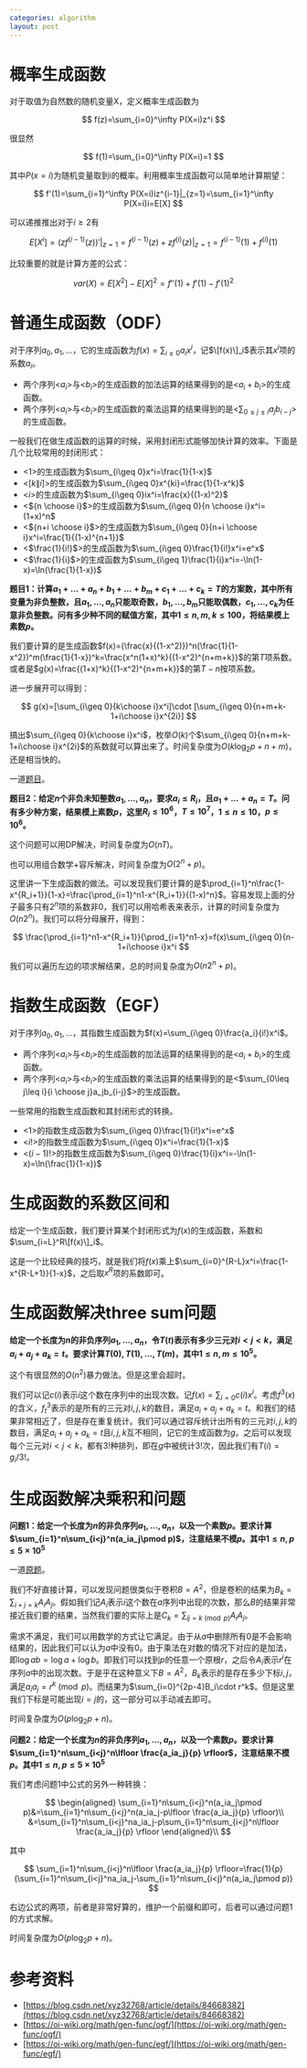 ```yaml
---
categories: algorithm
layout: post
---
```


# 概率生成函数

对于取值为自然数的随机变量X，定义概率生成函数为

$$
f(z)=\sum_{i=0}^\infty P(X=i)z^i
$$

很显然

$$
f(1)=\sum_{i=0}^\infty P(X=i)=1
$$


其中$P(x=i)$为随机变量取到i的概率。利用概率生成函数可以简单地计算期望：

$$
f'(1)=\sum_{i=1}^\infty P(X=i)iz^{i-1}|_{z=1}=\sum_{i=1}^\infty P(X=i)i=E[X]
$$

可以递推推出对于$i\geq 2$有

$$
E[X^i]=(zf^{(i-1)}(z))'|_{z=1}=f^{(i-1)}(z)+zf^{(i)}(z)|_{z=1}=f^{(i-1)}(1)+f^{(i)}(1)
$$

比较重要的就是计算方差的公式：

$$
var(X)=E[X^2]-E[X]^2=f''(1)+f'(1)-f'(1)^2
$$

# 普通生成函数（ODF）

对于序列$a_0,a_1,\ldots$，它的生成函数为$f(x)=\sum_{i\geq 0}a_ix^i$，记$\[f(x)\]_i$表示其$x^i$项的系数$a_i$。

- 两个序列<$a_i$>与<$b_i$>的生成函数的加法运算的结果得到的是<$a_i+b_i$>的生成函数。
- 两个序列<$a_i$>与<$b_i$>的生成函数的乘法运算的结果得到的是<$\sum_{0\leq j\leq i}a_jb_{i-j}$>的生成函数。

一般我们在做生成函数的运算的时候，采用封闭形式能够加快计算的效率。下面是几个比较常用的封闭形式：

- <$1$>的生成函数为$\sum_{i\geq 0}x^i=\frac{1}{1-x}$
- <$[k\|i]$>的生成函数为$\sum_{i\geq 0}x^{ki}=\frac{1}{1-x^k}$
- <$i$>的生成函数为$\sum_{i\geq 0}ix^i=\frac{x}{(1-x)^2}$
- <${n \choose i}$>的生成函数为$\sum_{i\geq 0}{n \choose i}x^i=(1+x)^n$
- <${n+i \choose i}$>的生成函数为$\sum_{i\geq 0}{n+i \choose i}x^i=\frac{1}{(1-x)^{n+1}}$
- <$\frac{1}{i!}$>的生成函数为$\sum_{i\geq 0}\frac{1}{i!}x^i=e^x$
- <$\frac{1}{i}$>的生成函数为$\sum_{i\geq 1}\frac{1}{i}x^i=-\ln(1-x)=\ln(\frac{1}{1-x})$

**题目1：计算$a_1+\ldots+a_n+b_1+\ldots+b_m+c_1+\ldots+c_k=T$的方案数，其中所有变量为非负整数，且$a_1,\ldots,a_n$只能取奇数，$b_1,\ldots,b_m$只能取偶数，$c_1,\ldots,c_k$为任意非负整数。问有多少种不同的赋值方案，其中$1\leq n,m,k\leq 100$，将结果模上素数$p$。**

我们要计算的是生成函数$f(x)=(\frac{x}{(1-x^2)})^n(\frac{1}{1-x^2})^m(\frac{1}{1-x})^k=\frac{x^n(1+x)^k}{(1-x^2)^{n+m+k}}$的第$T$项系数。或者是$g(x)=\frac{(1+x)^k}{(1-x^2)^{n+m+k}}$的第$T-n$按项系数。

进一步展开可以得到：

$$
g(x)=[\sum_{i\geq 0}{k\choose i}x^i]\cdot [\sum_{i\geq 0}{n+m+k-1+i\choose i}x^{2i}]
$$

搞出$\sum_{i\geq 0}{k\choose i}x^i$，枚举$O(k)$个$\sum_{i\geq 0}{n+m+k-1+i\choose i}x^{2i}$的系数就可以算出来了。时间复杂度为$O(k\log_2p+n+m)$，还是相当快的。

一道[题目](https://atcoder.jp/contests/aising2020/tasks/aising2020_f)。

**题目2：给定$n$个非负未知整数$a_1,\ldots,a_n$，要求$a_i\leq R_i$，且$a_1+\ldots+a_n=T$。问有多少种方案，结果模上素数$p$，这里$R_i\leq 10^6$，$T\leq 10^7$，$1\leq n\leq 10$，$p\leq 10^6$。**

这个问题可以用DP解决，时间复杂度为$O(nT)$。

也可以用组合数学+容斥解决，时间复杂度为$O(2^n+p)$。

这里讲一下生成函数的做法。可以发现我们要计算的是$\prod_{i=1}^n\frac{1-x^{R_i+1}}{1-x}=\frac{\prod_{i=1}^n1-x^{R_i+1}}{(1-x)^n}$。容易发现上面的分子最多只有$2^n$项的系数非$0$，我们可以用哈希表来表示，计算的时间复杂度为$O(n2^n)$。我们可以将分母展开，得到：

$$
\frac{\prod_{i=1}^n1-x^{R_i+1}}{\prod_{i=1}^n1-x}=f(x)\sum_{i\geq 0}{n-1+i\choose i}x^i
$$

我们可以遍历左边的项求解结果，总的时间复杂度为$O(n2^n+p)$。

# 指数生成函数（EGF）

对于序列$a_0,a_1,\ldots$，其指数生成函数为$f(x)=\sum_{i\geq 0}\frac{a_i}{i!}x^i$。

- 两个序列<$a_i$>与<$b_i$>的生成函数的加法运算的结果得到的是<$a_i+b_i$>的生成函数。
- 两个序列<$a_i$>与<$b_i$>的生成函数的乘法运算的结果得到的是<$\sum_{0\leq j\leq i}{i \choose j}a_jb_{i-j}$>的生成函数。

一些常用的指数生成函数和其封闭形式的转换。

- <$1$>的指数生成函数为$\sum_{i\geq 0}\frac{1}{i!}x^i=e^x$
- <$i!$>的指数生成函数为$\sum_{i\geq 0}x^i=\frac{1}{1-x}$
- <$(i-1)!$>的指数生成函数为$\sum_{i\geq 0}\frac{1}{i}x^i=-\ln(1-x)=\ln(\frac{1}{1-x})$

# 生成函数的系数区间和

给定一个生成函数，我们要计算某个封闭形式为$f(x)$的生成函数，系数和$\sum_{i=L}^R\[f(x)\]_i$。

这是一个比较经典的技巧，就是我们将$f(x)$乘上$\sum_{i=0}^{R-L}x^i=\frac{1-x^{R-L+1}}{1-x}$，之后取$x^R$项的系数即可。

# 生成函数解决three sum问题

**给定一个长度为$n$的非负序列$a_1,\ldots,a_n$，令$T(t)$表示有多少三元对$i<j<k$，满足$a_i+a_j+a_k=t$。要求计算$T(0),T(1),\ldots, T(m)$，其中$1\leq n,m\leq 10^5$。**

这个有很显然的$O(n^2)$暴力做法。但是这里会超时。

我们可以记$c(i)$表示$i$这个数在序列中的出现次数。记$f(x)=\sum_{i=0}c(i)x^i$。考虑$f^3(x)$的含义，$f^3_t$表示的是所有的三元对$i,j,k$的数目，满足$a_i+a_j+a_k=t$。和我们的结果非常相近了，但是存在重复统计。我们可以通过容斥统计出所有的三元对$i,j,k$的数目，满足$a_i+a_j+a_k=t$且$i,j,k$互不相同，记它的生成函数为$g$。之后可以发现每个三元对$i<j<k$，都有$3!$种排列，即在$g$中被统计$3!$次，因此我们有$T(i)=g_i/3!$。

# 生成函数解决乘积和问题

**问题1：给定一个长度为$n$的非负序列$a_1,\ldots,a_n$，以及一个素数$p$。要求计算$\sum_{i=1}^n\sum_{i<j}^n(a_ia_j\pmod p)$，注意结果不模$p$。其中$1\leq n,p\leq 5\times 10^5$**

一道[原题](https://atcoder.jp/contests/agc047/tasks/agc047_c)。

我们不好直接计算，可以发现问题很类似于卷积$B=A^2$，但是卷积的结果为$B_k=\sum_{i+j=k}A_iA_j$。假如我们记$A_i$表示$i$这个数在$a$序列中出现的次数，那么$B$的结果非常接近我们要的结果，当然我们要的实际上是$C_k=\sum_{ij=k\pmod p}A_iA_j$。

需求不满足，我们可以用数学的方式让它满足。由于从$a$中删除所有$0$是不会影响结果的，因此我们可以认为$a$中没有$0$。由于乘法在对数的情况下对应的是加法，即$\log ab=\log a+\log b$。即我们可以找到$p$的任意一个原根$r$，之后令$A_i$表示$r^i$在序列$a$中的出现次数。于是乎在这种意义下$B=A^2$，$B_k$表示的是存在多少下标$i,j$，满足$a_ia_j=r^k\pmod p$。而结果为$\sum_{i=0}^{2p-4}B_i\cdot r^k$。但是这里我们下标是可能出现$i=j$的，这一部分可以手动减去即可。

时间复杂度为$O(p\log_2p+n)$。

**问题2：给定一个长度为$n$的非负序列$a_1,\ldots,a_n$，以及一个素数$p$。要求计算$\sum_{i=1}^n\sum_{i<j}^n\lfloor \frac{a_ia_j}{p} \rfloor$，注意结果不模$p$。其中$1\leq n,p\leq 5\times 10^5$**

我们考虑问题1中公式的另外一种转换：

$$
\begin{aligned}
\sum_{i=1}^n\sum_{i<j}^n(a_ia_j\pmod p)&=\sum_{i=1}^n\sum_{i<j}^n(a_ia_j-p\lfloor \frac{a_ia_j}{p} \rfloor)\\
&=\sum_{i=1}^n\sum_{i<j}^na_ia_j-p\sum_{i=1}^n\sum_{i<j}^n\lfloor \frac{a_ia_j}{p} \rfloor
\end{aligned}\\
$$

其中

$$
\sum_{i=1}^n\sum_{i<j}^n\lfloor \frac{a_ia_j}{p} \rfloor=\frac{1}{p}(\sum_{i=1}^n\sum_{i<j}^na_ia_j-\sum_{i=1}^n\sum_{i<j}^n(a_ia_j\pmod p))
$$

右边公式的两项，前者是非常好算的，维护一个前缀和即可，后者可以通过问题1的方式求解。

时间复杂度为$O(p\log_2p+n)$。

# 参考资料

- [https://blog.csdn.net/xyz32768/article/details/84668382](https://blog.csdn.net/xyz32768/article/details/84668382)
- [https://oi-wiki.org/math/gen-func/ogf/](https://oi-wiki.org/math/gen-func/ogf/)
- [https://oi-wiki.org/math/gen-func/egf/](https://oi-wiki.org/math/gen-func/egf/)